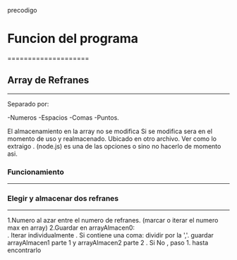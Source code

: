 precodigo 


# Funcion del programa 
====================


 ## Array de Refranes 
--------------
Separado por:

-Numeros 
-Espacios
-Comas
-Puntos.

El almacenamiento en la array no se modifica
Si se modifica sera en el momento de uso y realmacenado.
Ubicado en otro archivo. Ver como lo extraigo . (node.js) es una de las opciones o sino no hacerlo de momento asi.


### Funcionamiento 
--------------
### Elegir y almacenar dos refranes
----------------
1.Numero al azar entre el numero de refranes. (marcar o iterar el numero max  en array)
2.Guardar en arrayAlmacen0:   
. Iterar individualmente 
.                        Si contiene una coma: dividir por la ','. guardar arrayAlmacen1 parte 1  y arrayAlmacen2 parte 2
.                        Si No , paso 1. hasta encontrarlo 


                



